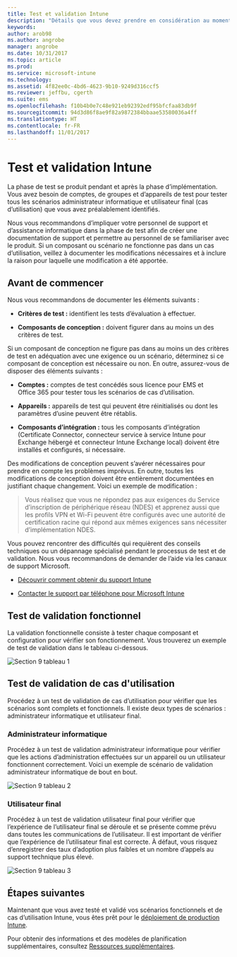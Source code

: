 ```yaml
---
title: Test et validation Intune
description: "Détails que vous devez prendre en considération au moment de tester et valider une solution Intune basée uniquement sur le cloud dans votre environnement."
keywords: 
author: arob98
ms.author: angrobe
manager: angrobe
ms.date: 10/31/2017
ms.topic: article
ms.prod: 
ms.service: microsoft-intune
ms.technology: 
ms.assetid: 4f82ee0c-4bd6-4623-9b10-9249d316ccf5
ms.reviewer: jeffbu, cgerth
ms.suite: ems
ms.openlocfilehash: f10b4b0e7c48e921eb92392edf95bfcfaa83db9f
ms.sourcegitcommit: 94d3d86f8ae9f82a9872384bbaae53580036a4ff
ms.translationtype: HT
ms.contentlocale: fr-FR
ms.lasthandoff: 11/01/2017
---
```

# <a name="intune-testing-and-validation"></a>Test et validation Intune

La phase de test se produit pendant et après la phase d’implémentation. Vous avez besoin de comptes, de groupes et d’appareils de test pour tester tous les scénarios administrateur informatique et utilisateur final (cas d’utilisation) que vous avez préalablement identifiés.

Nous vous recommandons d’impliquer votre personnel de support et d’assistance informatique dans la phase de test afin de créer une documentation de support et permettre au personnel de se familiariser avec le produit. Si un composant ou scénario ne fonctionne pas dans un cas d’utilisation, veillez à documenter les modifications nécessaires et à inclure la raison pour laquelle une modification a été apportée.

## <a name="before-you-begin"></a>Avant de commencer

Nous vous recommandons de documenter les éléments suivants :

-   **Critères de test :** identifient les tests d’évaluation à effectuer.

-   **Composants de conception :** doivent figurer dans au moins un des critères de test.

Si un composant de conception ne figure pas dans au moins un des critères de test en adéquation avec une exigence ou un scénario, déterminez si ce composant de conception est nécessaire ou non. En outre, assurez-vous de disposer des éléments suivants :

-   **Comptes :** comptes de test concédés sous licence pour EMS et Office 365 pour tester tous les scénarios de cas d’utilisation.

-   **Appareils :** appareils de test qui peuvent être réinitialisés ou dont les paramètres d’usine peuvent être rétablis.

-   **Composants d’intégration :** tous les composants d’intégration (Certificate Connector, connecteur service à service Intune pour Exchange hébergé et connecteur Intune Exchange local) doivent être installés et configurés, si nécessaire.

Des modifications de conception peuvent s’avérer nécessaires pour prendre en compte les problèmes imprévus. En outre, toutes les modifications de conception doivent être entièrement documentées en justifiant chaque changement. Voici un exemple de modification :

<blockquote>Vous réalisez que vous ne répondez pas aux exigences du Service d’inscription de périphérique réseau (NDES) et apprenez aussi que les profils VPN et Wi-Fi peuvent être configurés avec une autorité de certification racine qui répond aux mêmes exigences sans nécessiter d’implémentation NDES.</blockquote>

Vous pouvez rencontrer des difficultés qui requièrent des conseils techniques ou un dépannage spécialisé pendant le processus de test et de validation. Nous vous recommandons de demander de l’aide via les canaux de support Microsoft.

-   [Découvrir comment obtenir du support Intune](get-support.md)

-   [Contacter le support par téléphone pour Microsoft Intune](/intune-classic/troubleshoot/contact-assisted-phone-support-for-microsoft-intune)

## <a name="functional-validation-testing"></a>Test de validation fonctionnel

La validation fonctionnelle consiste à tester chaque composant et configuration pour vérifier son fonctionnement. Vous trouverez un exemple de test de validation dans le tableau ci-dessous.

![Section 9 tableau 1](./media/section-9-image-1-table.PNG)

## <a name="use-case-validation-testing"></a>Test de validation de cas d'utilisation

Procédez à un test de validation de cas d’utilisation pour vérifier que les scénarios sont complets et fonctionnels. Il existe deux types de scénarios : administrateur informatique et utilisateur final.

### <a name="it-admin"></a>Administrateur informatique

Procédez à un test de validation administrateur informatique pour vérifier que les actions d’administration effectuées sur un appareil ou un utilisateur fonctionnent correctement. Voici un exemple de scénario de validation administrateur informatique de bout en bout.

![Section 9 tableau 2](./media/section-9-image-2-table.PNG)

### <a name="end-user"></a>Utilisateur final

Procédez à un test de validation utilisateur final pour vérifier que l’expérience de l’utilisateur final se déroule et se présente comme prévu dans toutes les communications de l’utilisateur. Il est important de vérifier que l’expérience de l’utilisateur final est correcte. À défaut, vous risquez d’enregistrer des taux d’adoption plus faibles et un nombre d’appels au support technique plus élevé.

![Section 9 tableau 3](./media/section-9-image-3-table.PNG)

## <a name="next-steps"></a>Étapes suivantes

Maintenant que vous avez testé et validé vos scénarios fonctionnels et de cas d’utilisation Intune, vous êtes prêt pour le [déploiement de production Intune](planning-guide-rollout-plan.md).

Pour obtenir des informations et des modèles de planification supplémentaires, consultez [Ressources supplémentaires](planning-guide-resources.md).
